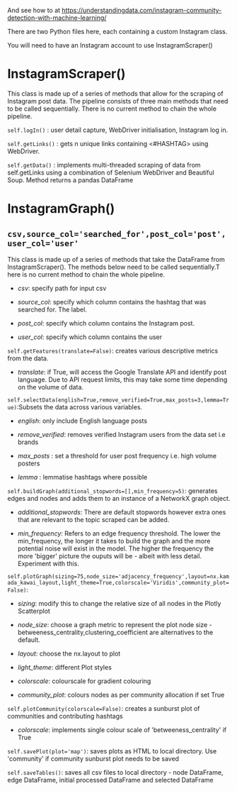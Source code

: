 And see how to at https://understandingdata.com/instagram-community-detection-with-machine-learning/
 
 There are two Python files here, each containing a custom Instagram class.

You will need to have an Instagram account to use InstagramScraper()

# InstagramScraper()

This class is made up of a series of methods that allow for the scraping of Instagram post data. The pipeline consists of three main methods that need to be called sequentially.  There is no current method to chain the whole pipeline.

`self.logIn()` : user detail capture, WebDriver initialisation, Instagram log in.

`self.getLinks()` : gets n unique links containing <#HASHTAG> using WebDriver.

`self.getData()` : implements multi-threaded scraping of data from self.getLinks using a combination of Selenium WebDriver and Beautiful Soup. Method returns a pandas DataFrame

# InstagramGraph()
`csv,source_col='searched_for',post_col='post',user_col='user'`
---  
This class is made up of a series of methods that take the DataFrame from InstagramScraper(). The methods below need to be called sequentially.T here is no current method to chain the whole pipeline.

- *csv*: specify path for input csv

- *source_col*: specify which column contains the hashtag that was searched for. The label.

- *post_col*: specify which column contains the Instagram post.

- *user_col*: specify which column contains the user


`self.getFeatures(translate=False)`: creates various descriptive metrics from the data.

- *translate*: if True, will access the Google Translate API and identify post language. Due to API request limits, this may take some time depending on the volume of data.


`self.selectData(english=True,remove_verified=True,max_posts=3,lemma=True)`:Subsets the data across various variables.

- *english*: only include English language posts

- *remove_verified*: removes verified Instagram users from the data set i.e brands

- *max_posts* : set a threshold for user post frequency i.e. high volume posters

- *lemma* : lemmatise hashtags where possible


`self.buildGraph(additional_stopwords=[],min_frequency=5)`: generates edges and nodes and adds them to an instance of a NetworkX graph object.

- *additional_stopwords*: There are default stopwords however extra ones that are relevant to the topic scraped can be added.

- *min_frequency*: Refers to an edge frequency threshold. The lower the min_frequency, the longer it takes to build the graph and the more potential noise will exist in the model. The higher the frequency the more 'bigger' picture the ouputs will be - albeit with less detail. Experiment with this.


`self.plotGraph(sizing=75,node_size='adjacency_frequency',layout=nx.kamada_kawai_layout,light_theme=True,colorscale='Viridis',community_plot=False)`:

- *sizing*: modify this to change the relative size of all nodes in the Plotly Scatterplot

- *node_size*: choose a graph metric to represent the plot node size - betweeness_centrality,clustering_coefficient are alternatives to the default.

- *layout*: choose the nx.layout to plot

- *light_theme*: different Plot styles

- *colorscale*: colourscale for gradient colouring

- *community_plot*: colours nodes as per community allocation if set True


`self.plotCommunity(colorscale=False)`: creates a sunburst plot of communities and contributing hashtags

- *colorscale*: implements single colour scale of 'betweeness_centrality' if True


`self.savePlot(plot='map')`: saves plots as HTML to local directory. Use 'community' if community sunburst plot needs to be saved

`self.saveTables()`: saves all csv files to local directory - node DataFrame, edge DataFrame, initial processed DataFrame and selected DataFrame
